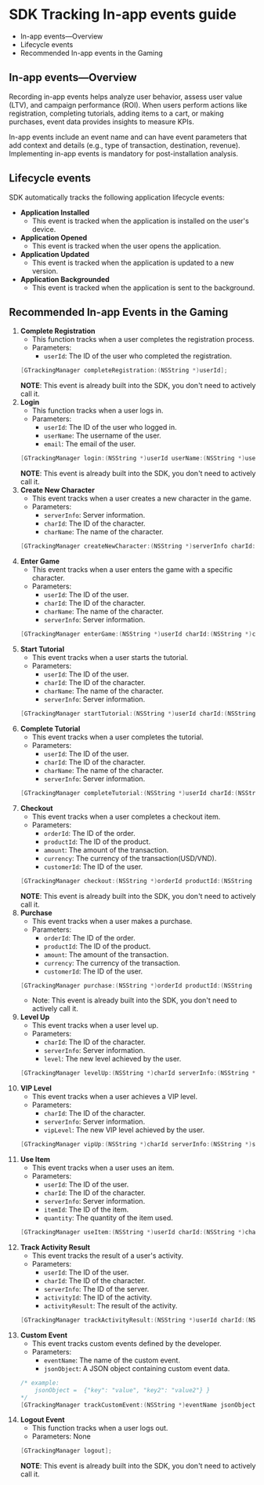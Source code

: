 SDK Tracking In-app events guide 
========================

* In-app events—Overview
* Lifecycle events
* Recommended In-app events in the Gaming


In-app events—Overview
------------
Recording in-app events helps analyze user behavior, assess user value (LTV), and campaign performance (ROI). When users perform actions like registration, completing tutorials, adding items to a cart, or making purchases, event data provides insights to measure KPIs.

In-app events include an event name and can have event parameters that add context and details (e.g., type of transaction, destination, revenue). Implementing in-app events is mandatory for post-installation analysis.

Lifecycle events
------------
SDK automatically tracks the following application lifecycle events:
- **Application Installed**
  - This event is tracked when the application is installed on the user's device.
- **Application Opened**
  - This event is tracked when the user opens the application.
- **Application Updated**
  - This event is tracked when the application is updated to a new version.
- **Application Backgrounded**
  - This event is tracked when the application is sent to the background.

Recommended In-app Events in the Gaming
------------
1. **Complete Registration**
   - This function tracks when a user completes the registration process.
   - Parameters:
      - `userId`: The ID of the user who completed the registration.
    ```objectivec
    [GTrackingManager completeRegistration:(NSString *)userId];
    ```
    **NOTE**: This event is already built into the SDK, you don't need to actively call it.
2. **Login**
   - This function tracks when a user logs in.
   - Parameters:
      - `userId`: The ID of the user who logged in.
      - `userName`: The username of the user.
      - `email`: The email of the user.
    ```objectivec
    [GTrackingManager login:(NSString *)userId userName:(NSString *)userName email:(NSString *)email];
    ```
    **NOTE**: This event is already built into the SDK, you don't need to actively call it.
3. **Create New Character**
    - This event tracks when a user creates a new character in the game.
    - Parameters:
        - `serverInfo`: Server information.
        - `charId`: The ID of the character.
        - `charName`: The name of the character.
    ```objectivec
    [GTrackingManager createNewCharacter:(NSString *)serverInfo charId:(NSString *)charId charName:(NSString *)charName];
    ```    
4. **Enter Game**
    - This event tracks when a user enters the game with a specific character.
    - Parameters:
        - `userId`: The ID of the user.
        - `charId`: The ID of the character.
        - `charName`: The name of the character.
        - `serverInfo`: Server information.
    ```objectivec
    [GTrackingManager enterGame:(NSString *)userId charId:(NSString *)charId charName:(NSString *)charName serverInfo:(NSString *)serverInfo];
    ``` 
5. **Start Tutorial**
    - This event tracks when a user starts the tutorial.
    - Parameters:
        - `userId`: The ID of the user.
        - `charId`: The ID of the character.
        - `charName`: The name of the character.
        - `serverInfo`: Server information.
    ```objectivec
    [GTrackingManager startTutorial:(NSString *)userId charId:(NSString *)charId charName:(NSString *)charName serverInfo:(NSString *)serverInfo];
    ```
6. **Complete Tutorial**
    - This event tracks when a user completes the tutorial.
    - Parameters:
        - `userId`: The ID of the user.
        - `charId`: The ID of the character.
        - `charName`: The name of the character.
        - `serverInfo`: Server information.
    ```objectivec
    [GTrackingManager completeTutorial:(NSString *)userId charId:(NSString *)charId charName:(NSString *)charName serverInfo:(NSString *)serverInfo];
    ```
7. **Checkout**
    - This event tracks when a user completes a checkout item.
    - Parameters:
        - `orderId`: The ID of the order.
        - `productId`: The ID of the product.
        - `amount`: The amount of the transaction.
        - `currency`: The currency of the transaction(USD/VND).
        - `customerId`: The ID of the user.
    ```objectivec
    [GTrackingManager checkout:(NSString *)orderId productId:(NSString *)productId amount:(NSString *)amount currency:(NSString *)currency customerId:(NSString *)customerId];
    ```
   **NOTE**: This event is already built into the SDK, you don't need to actively call it.
8. **Purchase**
    - This event tracks when a user makes a purchase.
    - Parameters:
        - `orderId`: The ID of the order.
        - `productId`: The ID of the product.
        - `amount`: The amount of the transaction.
        - `currency`: The currency of the transaction.
        - `customerId`: The ID of the user.
    ```objectivec
    [GTrackingManager purchase:(NSString *)orderId productId:(NSString *)productId amount:(NSString *)amount currency:(NSString *)currency customerId:(NSString *)customerId];
    ```
    - Note: This event is already built into the SDK, you don't need to actively call it.
9.  **Level Up**
    - This event tracks when a user level up.
    - Parameters:
        - `charId`: The ID of the character.
        - `serverInfo`: Server information.
        - `level`: The new level achieved by the user.
    ```objectivec
    [GTrackingManager levelUp:(NSString *)charId serverInfo:(NSString *)serverInfo level:(NSInteger)level];
    ```
10. **VIP Level**
    - This event tracks when a user achieves a VIP level.
    - Parameters:
        - `charId`: The ID of the character.
        - `serverInfo`: Server information.
        - `vipLevel`: The new VIP level achieved by the user.
    ```objectivec
    [GTrackingManager vipUp:(NSString *)charId serverInfo:(NSString *)serverInfo vipLevel:(NSInteger)vipLevel];
    ```
11. **Use Item**
    - This event tracks when a user uses an item.
    - Parameters:
        - `userId`: The ID of the user.
        - `charId`: The ID of the character.
        - `serverInfo`: Server information.
        - `itemId`: The ID of the item.
        - `quantity`: The quantity of the item used.
    ```objectivec
    [GTrackingManager useItem:(NSString *)userId charId:(NSString *)charId serverInfo:(NSString *)serverInfo itemId:(NSString *)itemId quantity:(NSInteger)quantity];
    ```
12. **Track Activity Result**
    - This event tracks the result of a user's activity.
    - Parameters:
        - `userId`: The ID of the user.
        - `charId`: The ID of the character.
        - `serverInfo`: The ID of the server.
        - `activityId`: The ID of the activity.
        - `activityResult`: The result of the activity.
    ```objectivec
    [GTrackingManager trackActivityResult:(NSString *)userId charId:(NSString *)charId serverInfo:(NSString *)serverInfo activityId:(NSString *)activityId activityResult:(NSString *)activityResult];
    ```
13. **Custom Event**
    - This event tracks custom events defined by the developer.
    - Parameters:
        - `eventName`: The name of the custom event.
        - `jsonObject`: A JSON object containing custom event data.
    ```objectivec
    /* example: 
        jsonObject =  {"key": "value", "key2": "value2"} }
    */
    [GTrackingManager trackCustomEvent:(NSString *)eventName jsonObject:(NSDictionary *)jsonObject];
    ```
14. **Logout Event**
    - This function tracks when a user logs out.
    - Parameters: None
    ```objectivec
    [GTrackingManager logout];
    ```
    **NOTE**: This event is already built into the SDK, you don't need to actively call it.